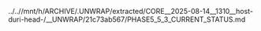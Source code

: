 ../..//mnt/h/ARCHIVE/.UNWRAP/extracted/CORE__2025-08-14__1310__host-duri-head-/__UNWRAP/21c73ab567/PHASE5_5_3_CURRENT_STATUS.md